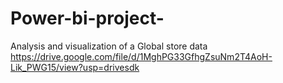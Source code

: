 # Power-bi-project-
Analysis and visualization of a Global store data
https://drive.google.com/file/d/1MghPG33GfhgZsuNm2T4AoH-Lik_PWG15/view?usp=drivesdk
